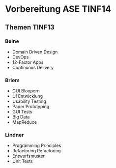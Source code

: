 # Vorbereitung ASE TINF14
## Themen TINF13
### Beine
* Domain Driven Design
* DevOps
* 12-Factor Apps
* Continuous Delivery

### Briem
* GUI Bloopern
* UI Entwicklung
* Usability Testing
* Paper Prototyping
* GUI Tests
* Big Data
* MapReduce

### Lindner
* Programming Principles
* Refactoring Refactoring
*	Entwurfsmuster
*	Unit Tests
